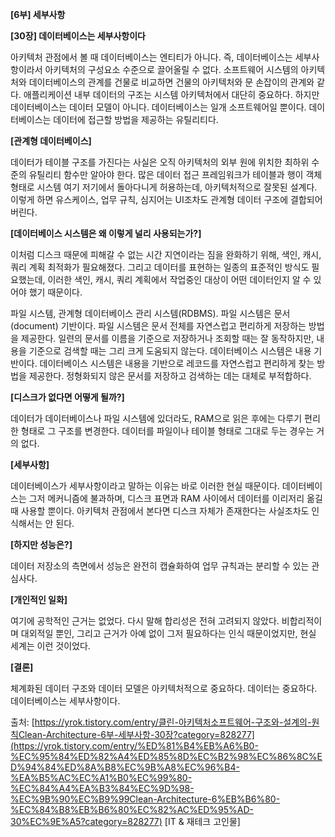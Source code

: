 **\[6부\] 세부사항**

**\[30장\] 데이터베이스는 세부사항이다**

아키텍처 관점에서 볼 때 데이터베이스는 엔티티가 아니다. 즉, 데이터베이스는 세부사항이라서 아키텍처의 구성요소 수준으로 끌어올릴 수 없다. 소프트웨어 시스템의 아키텍처와 데이터베이스의 관계를 건물로 비교하면 건물의 아키텍처와 문 손잡이의 관계와 같다. 애플리케이션 내부 데이터의 구조는 시스템 아키텍처에서 대단히 중요하다. 하지만 데이터베이스는 데이터 모델이 아니다. 데이터베이스는 일개 소프트웨어일 뿐이다. 데이터베이스는 데이터에 접근할 방법을 제공하는 유틸리티다.

**\[관계형 데이터베이스\]**

데이터가 테이블 구조를 가진다는 사실은 오직 아키텍처의 외부 원에 위치한 최하위 수준의 유틸리티 함수만 알아야 한다. 많은 데이터 접근 프레임워크가 테이블과 행이 객체 형태로 시스템 여기 저기에서 돌아다니게 허용하는데, 아키텍처적으로 잘못된 설계다. 이렇게 하면 유스케이스, 업무 규칙, 심지어는 UI조차도 관계형 데이터 구조에 결합되어 버린다.

**\[데이터베이스 시스템은 왜 이렇게 널리 사용되는가?\]**

이처럼 디스크 때문에 피해갈 수 없는 시간 지연이라는 짐을 완화하기 위해, 색인, 캐시, 쿼리 계획 최적화가 필요해졌다. 그리고 데이터를 표현하는 일종의 표준적인 방식도 필요했는데, 이러한 색인, 캐시, 쿼리 계획에서 작업중인 대상이 어떤 데이터인지 알 수 있어야 했기 때문이다.

파일 시스템, 관계형 데이터베이스 관리 시스템(RDBMS). 파일 시스템은 문서(document) 기반이다. 파일 시스템은 문서 전체를 자연스럽고 편리하게 저장하는 방법을 제공한다. 일련의 문서를 이름을 기준으로 저장하거나 조회할 때는 잘 동작하지만, 내용을 기준으로 검색할 때는 그리 크게 도움되지 않는다. 데이터베이스 시스템은 내용 기반이다. 데이터베이스 시스템은 내용을 기반으로 레코드를 자연스럽고 편리하게 찾는 방법을 제공한다. 정형화되지 않은 문서를 저장하고 검색하는 데는 대체로 부적합하다.

**\[디스크가 없다면 어떻게 될까?\]**

데이터가 데이터베이스나 파일 시스템에 있더라도, RAM으로 읽은 후에는 다루기 편리한 형태로 그 구조를 변경한다. 데이터를 파일이나 테이블 형태로 그대로 두는 경우는 거의 없다.

**\[세부사항\]**

데이터베이스가 세부사항이라고 말하는 이유는 바로 이러한 현실 때문이다. 데이터베이스는 그저 메커니즘에 불과하며, 디스크 표면과 RAM 사이에서 데이터를 이리저리 옮길 때 사용할 뿐이다. 아키텍처 관점에서 본다면 디스크 자체가 존재한다는 사실조차도 인식해서는 안 된다.

**\[하지만 성능은?\]**

데이터 저장소의 측면에서 성능은 완전히 캡슐화하여 업무 규칙과는 분리할 수 있는 관심사다.

**\[개인적인 일화\]**

여기에 공학적인 근거는 없었다. 다시 말해 합리성은 전혀 고려되지 않았다. 비합리적이며 대외적일 뿐인, 그리고 근거가 아예 없이 그저 필요하다는 인식 때문이었지만, 현실 세계는 이런 것이었다.

**\[결론\]**

체계화된 데이터 구조와 데이터 모델은 아키텍처적으로 중요하다. 데이터는 중요하다. 데이터베이스는 세부사항이다.

  
  
출처: [https://yrok.tistory.com/entry/클린-아키텍처소프트웨어-구조와-설계의-원칙Clean-Architecture-6부-세부사항-30장?category=828277](https://yrok.tistory.com/entry/%ED%81%B4%EB%A6%B0-%EC%95%84%ED%82%A4%ED%85%8D%EC%B2%98%EC%86%8C%ED%94%84%ED%8A%B8%EC%9B%A8%EC%96%B4-%EA%B5%AC%EC%A1%B0%EC%99%80-%EC%84%A4%EA%B3%84%EC%9D%98-%EC%9B%90%EC%B9%99Clean-Architecture-6%EB%B6%80-%EC%84%B8%EB%B6%80%EC%82%AC%ED%95%AD-30%EC%9E%A5?category=828277) \[IT & 재테크 고인물\]